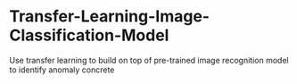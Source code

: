 # Transfer-Learning-Image-Classification-Model
Use transfer learning to build on top of pre-trained image recognition model to identify anomaly concrete
